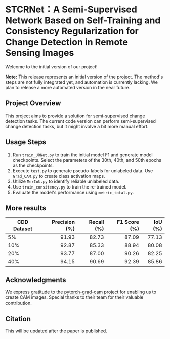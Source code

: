 # STCRNet：A Semi-Supervised Network Based on Self-Training and Consistency Regularization for Change Detection in Remote Sensing Images

Welcome to the initial version of our project!

**Note:** This release represents an initial version of the project. The method's steps are not fully integrated yet, and automation is currently lacking. We plan to release a more automated version in the near future.

## Project Overview

This project aims to provide a solution for semi-supervised change detection tasks. The current code version can perform semi-supervised change detection tasks, but it might involve a bit more manual effort.

## Usage Steps

1. Run `train_URNet.py` to train the initial model F1 and generate model checkpoints. Select the parameters of the 30th, 40th, and 50th epochs as the checkpoints.
2. Execute `test.py` to generate pseudo-labels for unlabeled data. Use `Grad_CAM.py` to create class activation maps.
3. Utilize `MerIoU.py` to identify reliable unlabeled data.
4. Use `train_consitency.py` to train the re-trained model.
5. Evaluate the model's performance using `metric_total.py`.

## More results

| CDD Dataset | Precision (%) | Recall (%) | F1 Score (%) | IoU (%) |
|---------|--------------:|-----------:|-------------:|--------:|
| 5%      |          91.93|       82.73|         87.09|    77.13|
| 10%     |          92.87|       85.33|         88.94|    80.08|
| 20%     |          93.77|       87.00|         90.26|    82.25|
| 40%     |          94.15|       90.69|         92.39|    85.86|

## Acknowledgments

We express gratitude to the [pytorch-grad-cam](https://github.com/jacobgil/pytorch-grad-cam) project for enabling us to create CAM images. Special thanks to their team for their valuable contribution.

## Citation

This will be updated after the paper is published.
